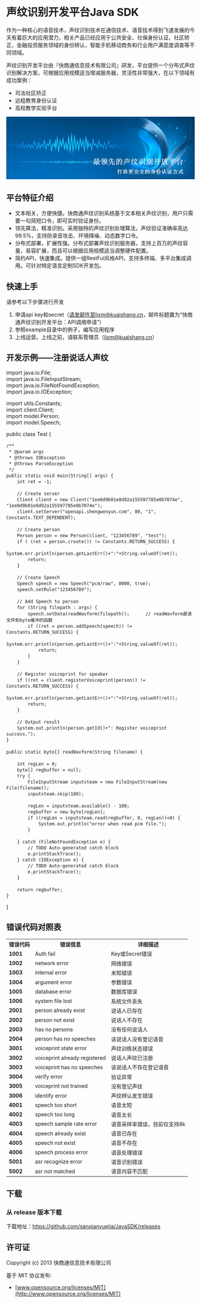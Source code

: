 # 声纹识别开发平台Java SDK
作为一种核心的语音技术，声纹识别技术在通信技术、语音技术得到飞速发展的今天有着巨大的应用潜力，相关产品已经应用于公共安全、社保身份认证、社区矫正，金融投资服务领域的身份辨认，智能手机移动商务和行业用户满意度调查等不同领域。

声纹识别开发平台由『快商通信息技术有限公司』研发，平台提供一个分布式声纹识别解决方案，可根据应用规模适当增减服务器，灵活性非常强大，在以下领域有成功案例：

- 司法社区矫正
- 远程教育身份认证
- 高校教学实验平台

![](voiceplusplus.png)

## 平台特征介绍

- 文本相关，方便快捷。快商通声纹识别系统基于文本相关声纹识别，用户只需要一句简短口令，即可实时验证身份。
- 领先算法，精准识别。采用独特的声纹识别处理算法，声纹验证准确率高达99.5%，支持防录音攻击、环境降噪、动态数字口令。
- 分布式部署，扩展性强。分布式部署声纹识别服务器，支持上百万的声纹容量，易容扩展，而且可以根据应用规模适当调整硬件配置。
- 简约API，快速集成。提供一组RestFul风格API，支持多终端、多平台集成调用。可针对特定语言定制SDK开发包。

## 快速上手
请参考以下步骤进行开发

1. 申请api key和secret（请发邮件至lixm@kuaishang.cn，邮件标题置为“快商通声纹识别开发平台：API调用申请”）
2. 参照example目录中的例子，编写应用程序
3. 上线运营。上线之前，请联系管理员（lixm@kuaishang.cn）

## 开发示例——注册说话人声纹

import java.io.File;  
import java.io.FileInputStream;  
import java.io.FileNotFoundException;  
import java.io.IOException;  

import utils.Constants;  
import client.Client;  
import model.Person;  
import model.Speech;  

public class Test {
    
    /**
     * @param args
     * @throws IOException 
     * @throws ParseException 
     */
    public static void main(String[] args) {
        int ret = -1;       
        
        // Create server
        Client client = new Client("1ee0d9b01e8d92a155597785e0b7074e", "1ee0d9b01e8d92a155597785e0b7074e");
        client.setServer("openapi.shengwenyun.com", 80, "1", Constants.TEXT_DEPENDENT);
        
        // Create person
        Person person = new Person(client, "123456789", "test");
        if ( (ret = person.create()) != Constants.RETURN_SUCCESS) {
            System.err.println(person.getLastErr()+":"+String.valueOf(ret));
            return;
        }
        
        // Create Speech
        Speech speech = new Speech("pcm/raw", 8000, true);      
        speech.setRule("123456789");
        
        // Add Speech to person
        for (String filepath : args) {
            speech.setData(readWavform(filepath));      // readWavform是读文件到byte缓冲的函数
            if ((ret = person.addSpeech(speech)) != Constants.RETURN_SUCCESS) {
                System.err.println(person.getLastErr()+":"+String.valueOf(ret));
                return;
            }
        }
        
        // Register voiceprint for speaker
        if ((ret = client.registerVoiceprint(person)) != Constants.RETURN_SUCCESS) {
            System.err.println(person.getLastErr()+":"+String.valueOf(ret));
            return;
        }
        
        // Output result
        System.out.println(person.getId()+": Register voiceprint success.");
    }
    
    public static byte[] readWavform(String filename) {

        int regLen = 0; 
        byte[] regbuffer = null;
        try {
            FileInputStream inputsteam = new FileInputStream(new File(filename));           
            inputsteam.skip(100);
            
            regLen = inputsteam.available() - 100;
            regbuffer = new byte[regLen];
            if ((regLen = inputsteam.read(regbuffer, 0, regLen))<0) {
                System.out.println("error when read pcm file.");
            }
            
        } catch (FileNotFoundException e) {
            // TODO Auto-generated catch block
            e.printStackTrace();
        } catch (IOException e) {
            // TODO Auto-generated catch block
            e.printStackTrace();
        }
        
        return regbuffer;
    }
}

## 错误代码对照表
<table cellpadding="0" cellspacing="1" border="0" style="width:100%" class="tableborder">
<tbody><tr>
<th>错误代码</th>
<th>错误信息</th>
<th>详细描述</th>
</tr>

<tr>
<td class="td"><strong>1001</strong></td>
<td class="td">Auth fail</td>
<td class="td">Key或Secret错误</td>
</tr>

<tr>
<td class="td"><strong>1002</strong></td>
<td class="td">network error</td>
<td class="td">网络错误</td>
</tr>

<tr>
<td class="td"><strong>1003</strong></td>
<td class="td">internal error</td>
<td class="td">未知错误</td>
</tr>

<tr>
<td class="td"><strong>1004</strong></td>
<td class="td">argument error</td>
<td class="td">参数错误</td>
</tr>

<tr>
<td class="td"><strong>1005</strong></td>
<td class="td">database error</td>
<td class="td">数据库错误</td>
</tr>

<tr>
<td class="td"><strong>1006</strong></td>
<td class="td">system file lost</td>
<td class="td">系统文件丢失</td>
</tr>

<tr>
<td class="td"><strong>2001</strong></td>
<td class="td">person already exist</td>
<td class="td">说话人已存在</td>
</tr>

<tr>
<td class="td"><strong>2002</strong></td>
<td class="td">person not exist</td>
<td class="td">说话人不存在</td>
</tr>

<tr>
<td class="td"><strong>2003</strong></td>
<td class="td">has no persons</td>
<td class="td">没有任何说话人</td>
</tr>

<tr>
<td class="td"><strong>2004</strong></td>
<td class="td">person has no speeches</td>
<td class="td">该说话人没有登记语音</td>
</tr>

<tr>
<td class="td"><strong>3001</strong></td>
<td class="td">voiceprint state error</td>
<td class="td">声纹训练状态错误</td>
</tr>

<tr>
<td class="td"><strong>3002</strong></td>
<td class="td">voiceprint already registered</td>
<td class="td">说话人声纹已注册</td>
</tr>

<tr>
<td class="td"><strong>3003</strong></td>
<td class="td">voiceprint has no speeches</td>
<td class="td">该说话人不存在登记语音</td>
</tr>

<tr>
<td class="td"><strong>3004</strong></td>
<td class="td">verify error</td>
<td class="td">验证异常</td>
</tr>

<tr>
<td class="td"><strong>3005</strong></td>
<td class="td">voiceprint not trained</td>
<td class="td">没有登记声纹</td>
</tr>

<tr>
<td class="td"><strong>3006</strong></td>
<td class="td">identify error</td>
<td class="td">声纹辨认发生错误</td>
</tr>

<tr>
<td class="td"><strong>4001</strong></td>
<td class="td">speech too short</td>
<td class="td">语音太短</td>
</tr>

<tr>
<td class="td"><strong>4002</strong></td>
<td class="td">speech too long</td>
<td class="td">语音太长</td>
</tr>

<tr>
<td class="td"><strong>4003</strong></td>
<td class="td">speech sample rate error</td>
<td class="td">语音采样率错误，目前仅支持8k</td>
</tr>

<tr>
<td class="td"><strong>4004</strong></td>
<td class="td">speech already exist</td>
<td class="td">语音已存在</td>
</tr>

<tr>
<td class="td"><strong>4005</strong></td>
<td class="td">speech not exist</td>
<td class="td">语音不存在</td>
</tr>

<tr>
<td class="td"><strong>4006</strong></td>
<td class="td">speech process error</td>
<td class="td">语音处理错误</td>

<tr>
<td class="td"><strong>5001</strong></td>
<td class="td">asr recognize error</td>
<td class="td">语音识别错误</td>
</tr>

<tr>
<td class="td"><strong>5002</strong></td>
<td class="td">asr not matched</td>
<td class="td">语音内容不匹配</td>

</tr>

</tbody></table>
	

## 下载

### 从 release 版本下载

下载地址：https://github.com/sanqianyuejia/JavaSDK/releases

## 许可证

Copyright (c) 2013 快商通信息技术有限公司

基于 MIT 协议发布:

* [www.opensource.org/licenses/MIT](http://www.opensource.org/licenses/MIT)
